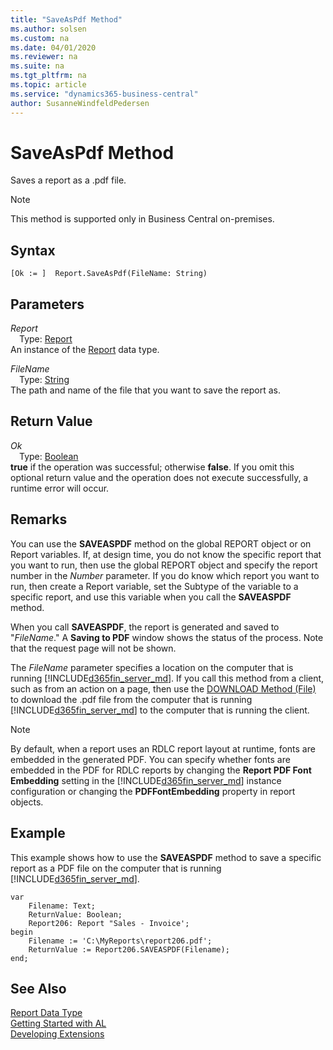 ```yaml
---
title: "SaveAsPdf Method"
ms.author: solsen
ms.custom: na
ms.date: 04/01/2020
ms.reviewer: na
ms.suite: na
ms.tgt_pltfrm: na
ms.topic: article
ms.service: "dynamics365-business-central"
author: SusanneWindfeldPedersen
---
```

[//]: # (START>DO_NOT_EDIT)
[//]: # (IMPORTANT:Do not edit any of the content between here and the END>DO_NOT_EDIT.)
[//]: # (Any modifications should be made in the .xml files in the ModernDev repo.)
# SaveAsPdf Method
Saves a report as a .pdf file.

> [!NOTE]
> This method is supported only in Business Central on-premises.

## Syntax
```
[Ok := ]  Report.SaveAsPdf(FileName: String)
```
## Parameters
*Report*  
&emsp;Type: [Report](report-data-type.md)  
An instance of the [Report](report-data-type.md) data type.  

*FileName*  
&emsp;Type: [String](../string/string-data-type.md)  
The path and name of the file that you want to save the report as.
          


## Return Value
*Ok*  
&emsp;Type: [Boolean](../boolean/boolean-data-type.md)  
**true** if the operation was successful; otherwise **false**.  If you omit this optional return value and the operation does not execute successfully, a runtime error will occur.    


[//]: # (IMPORTANT: END>DO_NOT_EDIT)

## Remarks  
 You can use the **SAVEASPDF** method on the global REPORT object or on Report variables. If, at design time, you do not know the specific report that you want to run, then use the global REPORT object and specify the report number in the *Number* parameter. If you do know which report you want to run, then create a Report variable, set the Subtype of the variable to a specific report, and use this variable when you call the **SAVEASPDF** method.  

 When you call **SAVEASPDF**, the report is generated and saved to "*FileName*." A **Saving to PDF** window shows the status of the process. Note that the request page will not be shown.  

 The *FileName* parameter specifies a location on the computer that is running [!INCLUDE[d365fin_server_md](../../includes/d365fin_server_md.md)]. If you call this method from a client, such as from an action on a page, then use the [DOWNLOAD Method \(File\)](../../methods/devenv-download-method-file.md) to download the .pdf file from the computer that is running [!INCLUDE[d365fin_server_md](../../includes/d365fin_server_md.md)] to the computer that is running the client.  

> [!NOTE]  
>  By default, when a report uses an RDLC report layout at runtime, fonts are embedded in the generated PDF. You can specify whether fonts are embedded in the PDF for RDLC reports by changing the **Report PDF Font Embedding** setting in the [!INCLUDE[d365fin_server_md](../../includes/d365fin_server_md.md)] instance configuration or changing the **PDFFontEmbedding** property in report objects. <!--NAV For more information, see [Configuring Microsoft Dynamics NAV Server](Configuring-Microsoft-Dynamics-NAV-Server.md) and [PDFFontEmbedding Property](../properties/devenv-PDF-FontEmbedding-Property.md).-->  

## Example  
 This example shows how to use the **SAVEASPDF** method to save a specific report as a PDF file on the computer that is running [!INCLUDE[d365fin_server_md](../../includes/d365fin_server_md.md)]. 
 
```  
var
    Filename: Text;
    ReturnValue: Boolean;
    Report206: Report "Sales - Invoice';
begin
    Filename := 'C:\MyReports\report206.pdf';   
    ReturnValue := Report206.SAVEASPDF(Filename);  
end;
```  


## See Also
[Report Data Type](report-data-type.md)  
[Getting Started with AL](../../devenv-get-started.md)  
[Developing Extensions](../../devenv-dev-overview.md)